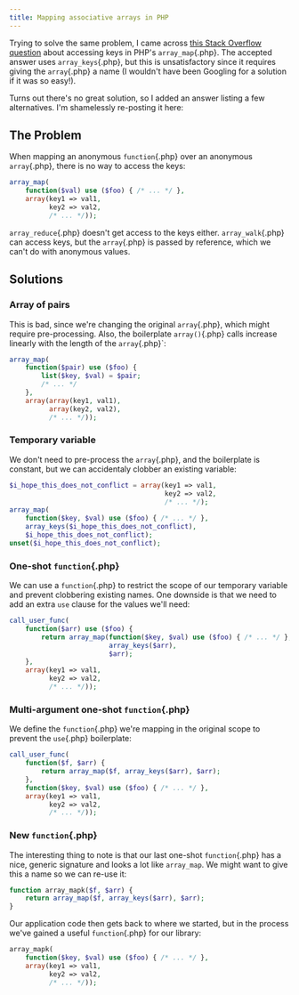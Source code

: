 ```yaml
---
title: Mapping associative arrays in PHP
---
```

Trying to solve the same problem, I came across [this Stack Overflow question](http://stackoverflow.com/questions/5868457/php-can-i-get-the-index-in-an-array-map-function) about accessing keys in PHP's `array_map`{.php}. The accepted answer uses `array_keys`{.php}, but this is unsatisfactory since it requires giving the `array`{.php} a name (I wouldn't have been Googling for a solution if it was so easy!).

Turns out there's no great solution, so I added an answer listing a few alternatives. I'm shamelessly re-posting it here:

## The Problem ##

When mapping an anonymous `function`{.php} over an anonymous `array`{.php}, there is no way to access the keys:

```php
array_map(
    function($val) use ($foo) { /* ... */ },
    array(key1 => val1,
          key2 => val2,
          /* ... */));
```

`array_reduce`{.php} doesn't get access to the keys either. `array_walk`{.php} can access keys, but the `array`{.php} is passed by reference, which we can't do with anonymous values.

## Solutions ##

### Array of pairs ###

This is bad, since we're changing the original `array`{.php}, which might require pre-processing. Also, the boilerplate `array()`{.php} calls increase linearly with the length of the `array`{.php}`:

```php
array_map(
    function($pair) use ($foo) {
        list($key, $val) = $pair;
        /* ... */
    },
    array(array(key1, val1),
          array(key2, val2),
          /* ... */));
```

### Temporary variable ###

We don't need to pre-process the `array`{.php}, and the boilerplate is constant, but we can accidentaly clobber an existing variable:

```php
$i_hope_this_does_not_conflict = array(key1 => val1,
                                       key2 => val2,
                                       /* ... */);
array_map(
    function($key, $val) use ($foo) { /* ... */ },
    array_keys($i_hope_this_does_not_conflict),
    $i_hope_this_does_not_conflict);
unset($i_hope_this_does_not_conflict);
```

### One-shot `function`{.php} ###

We can use a `function`{.php} to restrict the scope of our temporary variable and prevent clobbering existing names. One downside is that we need to add an extra `use` clause for the values we'll need:

```php
call_user_func(
    function($arr) use ($foo) {
        return array_map(function($key, $val) use ($foo) { /* ... */ },
                         array_keys($arr),
                         $arr);
    },
    array(key1 => val1,
          key2 => val2,
          /* ... */));
```

### Multi-argument one-shot `function`{.php} ###

We define the `function`{.php} we're mapping in the original scope to prevent the `use`{.php} boilerplate:

```php
call_user_func(
    function($f, $arr) {
        return array_map($f, array_keys($arr), $arr);
    },
    function($key, $val) use ($foo) { /* ... */ },
    array(key1 => val1,
          key2 => val2,
          /* ... */));
```

### New `function`{.php} ###

The interesting thing to note is that our last one-shot `function`{.php} has a nice, generic signature and looks a lot like `array_map`. We might want to give this a name so we can re-use it:

```php
function array_mapk($f, $arr) {
    return array_map($f, array_keys($arr), $arr);
}
```

Our application code then gets back to where we started, but in the process we've gained a useful `function`{.php} for our library:

```php
array_mapk(
    function($key, $val) use ($foo) { /* ... */ },
    array(key1 => val1,
          key2 => val2,
          /* ... */));
```
